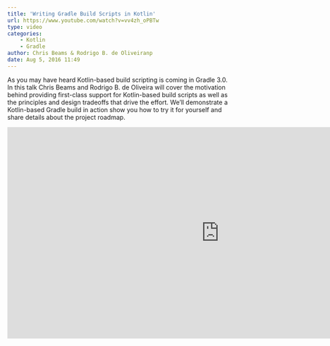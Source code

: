 ```yaml
---
title: 'Writing Gradle Build Scripts in Kotlin'
url: https://www.youtube.com/watch?v=vv4zh_oPBTw
type: video
categories:
    - Kotlin
    - Gradle
author: Chris Beams & Rodrigo B. de Oliveiranp
date: Aug 5, 2016 11:49
---
```

As you may have heard Kotlin-based build scripting is coming in Gradle 3.0. In this talk Chris Beams and Rodrigo B. de Oliveira will cover the motivation behind providing first-class support for Kotlin-based build scripts as well as the principles and design tradeoffs that drive the effort. We’ll demonstrate a Kotlin-based Gradle build in action show you how to try it for yourself and share details about the project roadmap.

<iframe width="960" height="480" src="https://www.youtube.com/embed/vv4zh_oPBTw" frameborder="0" allowfullscreen></iframe>
